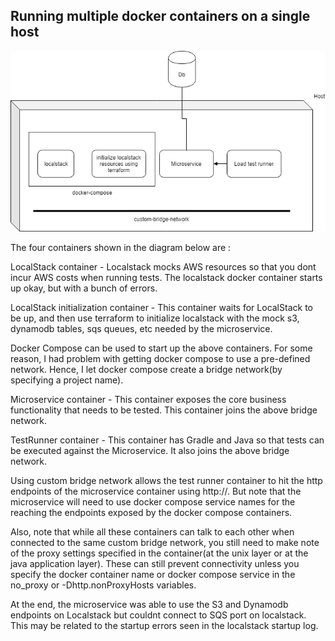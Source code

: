 ## Running multiple docker containers on a single host

 ![Running multiple containers on single host](../images/multiple-containers.png)
 
The four containers shown in the diagram below are :

LocalStack container - Localstack mocks AWS resources so that you dont incur AWS costs when running tests. The localstack docker container starts up okay, but with a bunch of errors. 

LocalStack initialization container - This container waits for LocalStack to be up, and then use terraform to initialize localstack with the mock s3, dynamodb tables, sqs queues, etc needed by the microservice.

Docker Compose can be used to start up the above containers. For some reason, I had problem with getting docker compose to use a pre-defined network. Hence, I let docker compose create a bridge network(by specifying a project name).

Microservice container - This container exposes the core business functionality that needs to be tested. This container joins the above bridge network. 

TestRunner container - This container has Gradle and Java so that tests can be executed against the Microservice. It also joins the above bridge network. 

Using custom bridge network allows the test runner container to hit the http endpoints of the microservice container using http://<microservice-containername>. But note that the microservice will need to use docker compose service names for the reaching the endpoints exposed by the docker compose containers. 

Also, note that while all these containers can talk to each other when connected to the same custom bridge network, you still need to make note of the proxy settings specified in the container(at the unix layer or at the java application layer). These can still prevent connectivity unless you specify the docker container name or docker compose service in the no_proxy or -Dhttp.nonProxyHosts variables.

At the end, the microservice was able to use the S3 and Dynamodb endpoints on Localstack but couldnt connect to SQS port on localstack. This may be related to the startup errors seen in the localstack startup log.


